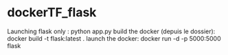 # dockerTF_flask
Launching flask only : python app.py
build the docker (depuis le dossier):  docker build -t flask:latest .
launch the docker: docker run -d -p 5000:5000 flask
